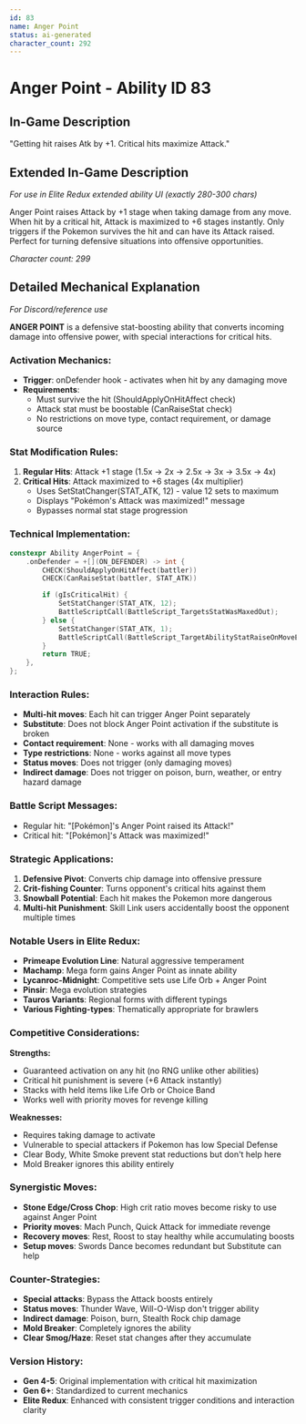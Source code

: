 ```yaml
---
id: 83
name: Anger Point
status: ai-generated
character_count: 292
---
```


# Anger Point - Ability ID 83

## In-Game Description
"Getting hit raises Atk by +1. Critical hits maximize Attack."

## Extended In-Game Description
*For use in Elite Redux extended ability UI (exactly 280-300 chars)*

Anger Point raises Attack by +1 stage when taking damage from any move. When hit by a critical hit, Attack is maximized to +6 stages instantly. Only triggers if the Pokemon survives the hit and can have its Attack raised. Perfect for turning defensive situations into offensive opportunities.

*Character count: 299*

## Detailed Mechanical Explanation
*For Discord/reference use*

**ANGER POINT** is a defensive stat-boosting ability that converts incoming damage into offensive power, with special interactions for critical hits.

### Activation Mechanics:
- **Trigger**: onDefender hook - activates when hit by any damaging move
- **Requirements**: 
  - Must survive the hit (ShouldApplyOnHitAffect check)
  - Attack stat must be boostable (CanRaiseStat check)
  - No restrictions on move type, contact requirement, or damage source

### Stat Modification Rules:
1. **Regular Hits**: Attack +1 stage (1.5x → 2x → 2.5x → 3x → 3.5x → 4x)
2. **Critical Hits**: Attack maximized to +6 stages (4x multiplier)
   - Uses SetStatChanger(STAT_ATK, 12) - value 12 sets to maximum
   - Displays "Pokémon's Attack was maximized!" message
   - Bypasses normal stat stage progression

### Technical Implementation:
```c
constexpr Ability AngerPoint = {
    .onDefender = +[](ON_DEFENDER) -> int {
        CHECK(ShouldApplyOnHitAffect(battler))
        CHECK(CanRaiseStat(battler, STAT_ATK))

        if (gIsCriticalHit) {
            SetStatChanger(STAT_ATK, 12);
            BattleScriptCall(BattleScript_TargetsStatWasMaxedOut);
        } else {
            SetStatChanger(STAT_ATK, 1);
            BattleScriptCall(BattleScript_TargetAbilityStatRaiseOnMoveEnd);
        }
        return TRUE;
    },
};
```

### Interaction Rules:
- **Multi-hit moves**: Each hit can trigger Anger Point separately
- **Substitute**: Does not block Anger Point activation if the substitute is broken
- **Contact requirement**: None - works with all damaging moves
- **Type restrictions**: None - works against all move types
- **Status moves**: Does not trigger (only damaging moves)
- **Indirect damage**: Does not trigger on poison, burn, weather, or entry hazard damage

### Battle Script Messages:
- Regular hit: "[Pokémon]'s Anger Point raised its Attack!"
- Critical hit: "[Pokémon]'s Attack was maximized!"

### Strategic Applications:
1. **Defensive Pivot**: Converts chip damage into offensive pressure
2. **Crit-fishing Counter**: Turns opponent's critical hits against them
3. **Snowball Potential**: Each hit makes the Pokemon more dangerous
4. **Multi-hit Punishment**: Skill Link users accidentally boost the opponent multiple times

### Notable Users in Elite Redux:
- **Primeape Evolution Line**: Natural aggressive temperament
- **Machamp**: Mega form gains Anger Point as innate ability
- **Lycanroc-Midnight**: Competitive sets use Life Orb + Anger Point
- **Pinsir**: Mega evolution strategies
- **Tauros Variants**: Regional forms with different typings
- **Various Fighting-types**: Thematically appropriate for brawlers

### Competitive Considerations:
**Strengths:**
- Guaranteed activation on any hit (no RNG unlike other abilities)
- Critical hit punishment is severe (+6 Attack instantly)
- Stacks with held items like Life Orb or Choice Band
- Works well with priority moves for revenge killing

**Weaknesses:**
- Requires taking damage to activate
- Vulnerable to special attackers if Pokemon has low Special Defense
- Clear Body, White Smoke prevent stat reductions but don't help here
- Mold Breaker ignores this ability entirely

### Synergistic Moves:
- **Stone Edge/Cross Chop**: High crit ratio moves become risky to use against Anger Point
- **Priority moves**: Mach Punch, Quick Attack for immediate revenge
- **Recovery moves**: Rest, Roost to stay healthy while accumulating boosts
- **Setup moves**: Swords Dance becomes redundant but Substitute can help

### Counter-Strategies:
- **Special attacks**: Bypass the Attack boosts entirely
- **Status moves**: Thunder Wave, Will-O-Wisp don't trigger ability
- **Indirect damage**: Poison, burn, Stealth Rock chip damage
- **Mold Breaker**: Completely ignores the ability
- **Clear Smog/Haze**: Reset stat changes after they accumulate

### Version History:
- **Gen 4-5**: Original implementation with critical hit maximization
- **Gen 6+**: Standardized to current mechanics
- **Elite Redux**: Enhanced with consistent trigger conditions and interaction clarity